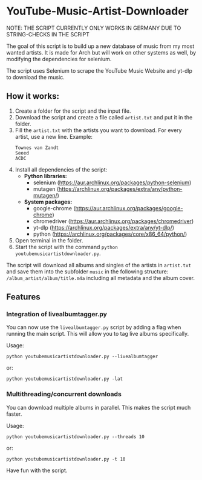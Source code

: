 # YouTube-Music-Artist-Downloader

NOTE: THE SCRIPT CURRENTLY ONLY WORKS IN GERMANY DUE TO STRING-CHECKS IN THE SCRIPT

The goal of this script is to build up a new database of music from my most wanted artists. It is made for Arch but will work on other systems as well, by modifying the dependencies for selenium.

The script uses Selenium to scrape the YouTube Music Website and yt-dlp to download the music.

## How it works:

1. Create a folder for the script and the input file.
2. Download the script and create a file called `artist.txt` and put it in the folder.
3. Fill the `artist.txt` with the artists you want to download. For every artist, use a new line. Example:
   ```
   Townes van Zandt
   Seeed
   ACDC
   ```
4. Install all dependencies of the script:
   - **Python libraries:**
     - selenium (https://aur.archlinux.org/packages/python-selenium)
     - mutagen (https://archlinux.org/packages/extra/any/python-mutagen/)
   - **System packages:**
     - google-chrome (https://aur.archlinux.org/packages/google-chrome)
     - chromedriver (https://aur.archlinux.org/packages/chromedriver)
     - yt-dlp (https://archlinux.org/packages/extra/any/yt-dlp/)
     - python (https://archlinux.org/packages/core/x86_64/python/)
5. Open terminal in the folder.
6. Start the script with the command `python youtubemusicartistdownloader.py`.

The script will download all albums and singles of the artists in `artist.txt` and save them into the subfolder `music` in the following structure: `/album_artist/album/title.m4a` including all metadata and the album cover.

## Features

### Integration of livealbumtagger.py

You can now use the `livealbumtagger.py` script by adding a flag when running the main script. This will allow you to tag live albums specifically.

Usage:
```
python youtubemusicartistdownloader.py --livealbumtagger
```
or:
```
python youtubemusicartistdownloader.py -lat
```

### Multithreading/concurrent downloads

You can download multiple albums in parallel. This makes the script much faster.

Usage:
```
python youtubemusicartistdownloader.py --threads 10
```
or:
```
python youtubemusicartistdownloader.py -t 10
```

Have fun with the script.
